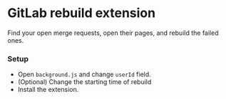 GitLab rebuild extension
========================

Find your open merge requests, open their pages, and rebuild the failed ones.

### Setup
* Open `background.js` and change `userId` field.
* (Optional) Change the starting time of rebuild
* Install the extension.
